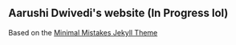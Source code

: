 ## Aarushi Dwivedi's website (In Progress lol)

Based on the [Minimal Mistakes Jekyll Theme](https://mmistakes.github.io/minimal-mistakes/)
